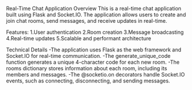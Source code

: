 Real-Time Chat Application
Overview
This is a real-time chat application built using Flask and Socket.IO. The application allows users to create and join chat rooms, send messages, and receive updates in real-time.

Features:
1.User authentication
2.Room creation
3.Message broadcasting
4.Real-time updates
5.Scalable and performant architecture



Technical Details
-The application uses Flask as the web framework and Socket.IO for real-time communication.
-The generate_unique_code function generates a unique 4-character code for each new room.
-The rooms dictionary stores information about each room, including its members and messages.
-The @socketio.on decorators handle Socket.IO events, such as connecting, disconnecting, and sending messages.
